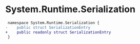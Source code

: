 # System.Runtime.Serialization

``` diff
 namespace System.Runtime.Serialization {
-    public struct SerializationEntry
+    public readonly struct SerializationEntry
 }
```

